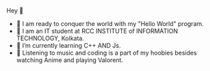    Hey :punch:

- :bow_and_arrow: I am ready to conquer the world with my "Hello World" program.
- :open_book: I am an IT student at RCC INSTITUTE of INFORMATION TECHNOLOGY, Kolkata.
- 🌱 I’m currently learning C++ AND Js.
- :repeat: Listening to music and coding is a part of my hoobies besides watching Anime and playing Valorent.

